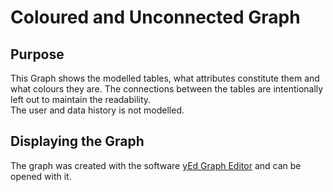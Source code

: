 # Coloured and Unconnected Graph

## Purpose

This Graph shows the modelled tables, what attributes constitute them and what colours they are. The connections between the tables are intentionally left out to maintain the readability.  
The user and data history is not modelled.

## Displaying the Graph

The graph was created with the software [yEd Graph Editor](https://www.yworks.com/products/yed/download#download) and can be opened with it.
